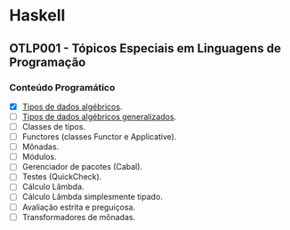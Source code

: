 # Haskell

## OTLP001 - Tópicos Especiais em Linguagens de Programação

### Conteúdo Programático
- [x] [Tipos de dados algébricos](adt.hs).
- [ ] [Tipos de dados algébricos generalizados](gadt.hs).
- [ ] Classes de tipos.
- [ ] Functores (classes Functor e Applicative).
- [ ] Mônadas.
- [ ] Módulos.
- [ ] Gerenciador de pacotes (Cabal).
- [ ] Testes (QuickCheck).
- [ ] Cálculo Lâmbda.
- [ ] Cálculo Lâmbda simplesmente tipado.
- [ ] Avaliação estrita e preguiçosa.
- [ ] Transformadores de mônadas.
